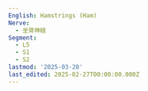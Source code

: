 ```yaml
---
English: Hamstrings (Ham)
Nerve:
  - 坐骨神経
Segment:
  - L5
  - S1
  - S2
lastmod: '2025-03-20'
last_edited: 2025-02-27T00:00:00.000Z
---
```



